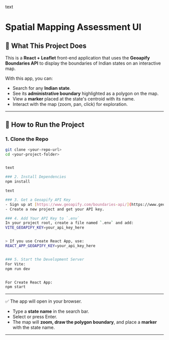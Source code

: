 text
# Spatial Mapping Assessment UI

## 📌 What This Project Does
This is a **React + Leaflet** front-end application that uses the **Geoapify Boundaries API** to display the boundaries of Indian states on an interactive map.

With this app, you can:
- Search for any **Indian state**.
- See its **administrative boundary** highlighted as a polygon on the map.
- View a **marker** placed at the state's centroid with its name.
- Interact with the map (zoom, pan, click) for exploration.

---

## 🚀 How to Run the Project

### 1. Clone the Repo

```bash
git clone <your-repo-url>
cd <your-project-folder>


text

### 2. Install Dependencies
npm install

text

### 3. Get a Geoapify API Key
- Sign up at [https://www.geoapify.com/boundaries-api/](https://www.geoapify.com/boundaries-api/)
- Create a new project and get your API key.

### 4. Add Your API Key to `.env`
In your project root, create a file named `.env` and add:
VITE_GEOAPIFY_KEY=your_api_key_here


> If you use Create React App, use:
REACT_APP_GEOAPIFY_KEY=your_api_key_here


### 5. Start the Development Server
For Vite:
npm run dev


For Create React App:
npm start
```

---

✅ The app will open in your browser.
- Type a **state name** in the search bar.
- Select or press Enter.
- The map will **zoom, draw the polygon boundary**, and place a **marker** with the state name.

---